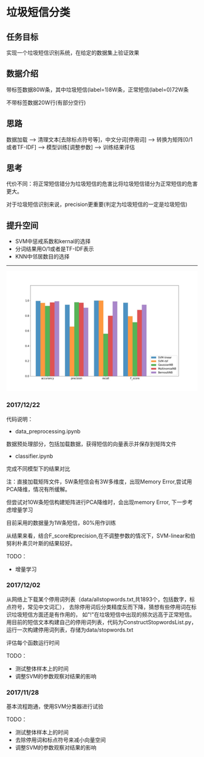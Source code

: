 # 垃圾短信分类

## 任务目标

实现一个垃圾短信识别系统，在给定的数据集上验证效果

## 数据介绍

带标签数据80W条，其中垃圾短信(label=1)8W条，正常短信(label=0)72W条

不带标签数据20W行(有部分空行)

## 思路

数据加载 ——> 清理文本[去除标点符号等]，中文分词[停用词] ——> 转换为矩阵[0/1或者TF-IDF] ——> 模型训练[调整参数] ——> 训练结果评估



## 思考

代价不同：将正常短信错分为垃圾短信的危害比将垃圾短信错分为正常短信的危害更大。

对于垃圾短信识别来说，precision更重要(判定为垃圾短信的一定是垃圾短信)


## 提升空间

 - SVM中惩戒系数和kernal的选择
 - 分词结果用O/1或者是TF-IDF表示
 - KNN中邻居数目的选择

---

![模型结果对比](https://github.com/CuiCh/Spam_Message_Classification/blob/master/result.jpg)


### 2017/12/22

代码说明：

- data_preprocessing.ipynb

数据预处理部分，包括加载数据，获得短信的向量表示并保存到矩阵文件

- classifier.ipynb

完成不同模型下的结果对比

注：直接加载矩阵文件，5W条短信会有3W多维度，出现Memory Error,尝试用PCA降维，情况有所缓解。

但尝试对10W条短信构建矩阵进行PCA降维时，会出现memory Error, 下一步考虑增量学习

目前采用的数据量为1W条短信，80%用作训练

从结果来看，结合F_score和precision,在不调整参数的情况下，SVM-linear和伯努利朴素贝叶斯的结果较好。


TODO：
- 增量学习



### 2017/12/02 

从网络上下载某个停用词列表（data/allstopwords.txt,共1893个，包括数字，标点符号，常见中文词汇），
去除停用词后分类精度反而下降，猜想有些停用词在标识垃圾短信方面还是有作用的，
如"!"在垃圾短信中出现的频次远高于正常短信。
用目前的短信文本构建自己的停用词列表，代码为ConstructStopwordsList.py，运行一次构建停用词列表，存储为data/stopwords.txt

评估每个函数运行时间

TODO：

- 测试整体样本上的时间
- 调整SVM的参数观察对结果的影响



### 2017/11/28 

基本流程跑通，使用SVM分类器进行试验

TODO：

- 测试整体样本上的时间
- 去除停用词和标点符号来减小向量空间
- 调整SVM的参数观察对结果的影响